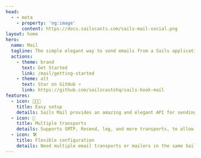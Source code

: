 ```yaml
---
head:
  - - meta
    - property: 'og:image'
      content: https://docs.sailscasts.com/sails-mail-social.png
layout: home
hero:
  name: Mail
  tagline: The simple elegant way to send emails from a Sails applications.
  actions:
    - theme: brand
      text: Get Started
      link: /mail/getting-started
    - theme: alt
      text: Star on GitHub ⭐️
      link: https://github.com/sailscastshq/sails-hook-mail
features:
  - icon: 👨🏾‍💻
    title: Easy setup
    details: Sails Mail provides an amazing and elegant API for sending emails.
  - icon: 🚚
    title: Multiple transports
    details: Supports SMTP, Resend, log, and more transports, to allow you use your favorite email service without any stress.
  - icon: 🛠️
    title: Flexible configuration
    details: Need multiple email transports or mailers in the same Sails project? Mail make that a breeze to do.
---
```

